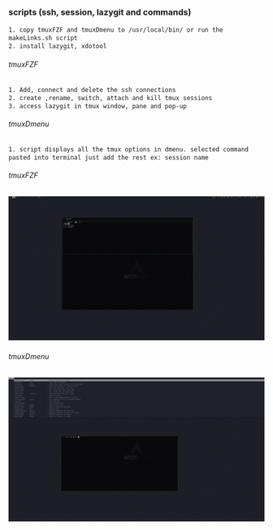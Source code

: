 ###  scripts (ssh, session, lazygit and commands)

    1. copy tmuxFZF and tmuxDmenu to /usr/local/bin/ or run the makeLinks.sh script
    2. install lazygit, xdotool

###### tmuxFZF
    1. Add, connect and delete the ssh connections
    2. create ,rename, switch, attach and kill tmux sessions
    3. access lazygit in tmux window, pane and pop-up

###### tmuxDmenu
    1. script displays all the tmux options in dmenu. selected command pasted into terminal just add the rest ex: session name


###### tmuxFZF

![tmuxFZF](https://github.com/viyoriya/tmuxScripts/blob/main/screenshot/tmuxFZF.png "tmuzFZF screenshot")

###### tmuxDmenu

![tmuxDmenu](https://github.com/viyoriya/tmuxScripts/blob/main/screenshot/tmuxDmenu.png "tmuxDmenu screenshot")

